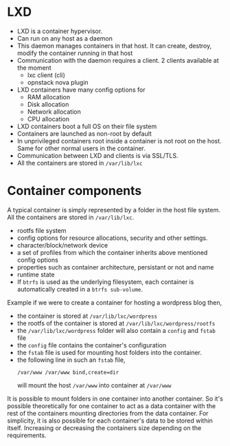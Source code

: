 # LXD
* LXD is a container hypervisor.
* Can run on any host as a daemon
* This daemon manages containers in that host. It can create, destroy, modify
  the container running in that host
* Communication with the daemon requires a client. 2 clients available at the
  moment
  * lxc client (cli)
  * opnstack nova plugin
* LXD containers have many config options for
  * RAM allocation
  * Disk allocation
  * Network allocation
  * CPU allocation
* LXD containers boot a full OS on their file system
* Containers are launched as non-root by default
* In unprivileged containers root inside a container is not root on the host.
  Same for other normal users in the container.
* Communication between LXD and clients is via SSL/TLS.
* All the containers are stored in `/var/lib/lxc`

# Container components
A typical container is simply represented by a folder in the host file system.
All the containers are stored in `/var/lib/lxc`.

* rootfs file system
* config options for resource allocations, security and other settings.
* character/block/network device
* a set of profiles from which the container inherits above mentioned config
  options
* properties such as container architecture, persistant or not and name
* runtime state
* If `btrfs` is used as the underlying filesystem, each container is
  automatically created in a `btrfs sub-volume`.

Example if we were to create a container for hosting a wordpress blog then,

* the container is stored at `/var/lib/lxc/wordpress`
* the rootfs of the container is stored at `/var/lib/lxc/wordpress/rootfs`
* the `/var/lib/lxc/wordpress` folder will also contain a `config` and `fstab`
  file
* the `config` file contains the container's configuration
* the `fstab` file is used for mounting host folders into the container.
* the following line in such an `fstab` file,
  ```
  /var/www /var/www bind,create=dir
  ```
  will mount the host `/var/www` into container at `/var/www`

It is possible to mount folders in one container into another container. So it's
possible theoretically for one container to act as a data container with the
rest of the containers mounting directories from the data container. For
simplicity, it is also possible for each container's data to be stored within
itself. Increasing or decreasing the containers size depending on the
requirements.

